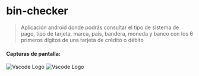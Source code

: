 # **bin-checker**

>Aplicación android donde podrás consultar el tipo de sistema de pago, tipo de tarjeta, marca, país, bandera, moneda y banco con los 6 primeros dígitos de una tarjeta de crédito o débito
#### Capturas de pantalla:

  ![Vscode Logo](https://spacehowen.com/apps-github/img/img-app-bin-checker-1.jpeg)
  ![Vscode Logo](https://spacehowen.com/apps-github/img/img-app-bin-checker-2.jpeg)